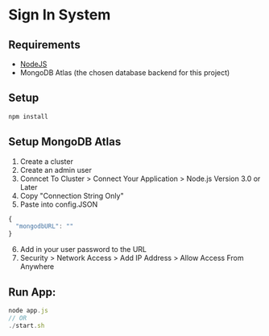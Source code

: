# Sign In System

## Requirements
- [NodeJS](https://nodejs.org/en/download/)
- MongoDB Atlas (the chosen database backend for this project)

## Setup
```javascript
npm install
```

## Setup MongoDB Atlas
1. Create a cluster
2. Create an admin user
3. Conncet To Cluster > Connect Your Application > Node.js Version 3.0 or Later
4. Copy "Connection String Only"
5. Paste into config.JSON
```javascript
{
  "mongodbURL": ""
}
```
6. Add in your user password to the URL
7. Security > Network Access > Add IP Address > Allow Access From Anywhere

## Run App:
```javascript
node app.js
// OR
./start.sh
```
